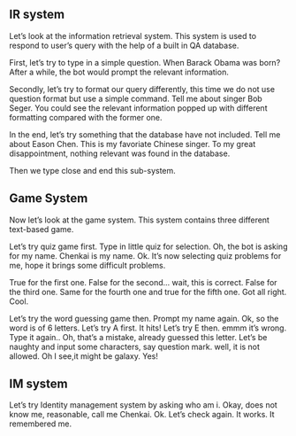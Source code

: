 ## IR system

Let’s look at the information retrieval system. This system is used to respond to user’s query with the help of a built in QA database.

First, let’s try to type in a simple question. When Barack Obama was born? After a while, the bot would prompt the relevant information. 

Secondly, let’s try to format our query differently, this time we do not use question format but use a simple command. Tell me about singer Bob Seger. You could see the relevant information popped up with different formatting compared with the former one.

In the end, let’s try something that the database have not included. Tell me about Eason Chen. This is my favoriate Chinese singer. To my great disappointment, nothing relevant was found in the database.

Then we type close and end this sub-system.

## Game System

Now let’s look at the game system. This system contains three different text-based game.

Let’s try quiz game first. Type in little quiz for selection. Oh, the bot is asking for my name. Chenkai is my name. Ok. It’s now selecting quiz problems for me, hope it brings some difficult problems.

True for the first one. False for the second... wait, this is correct. False for the third one. Same for the fourth one and true for the fifth one. Got all right. Cool.

Let’s try the word guessing game then. Prompt my name again. Ok, so the word is of 6 letters. Let’s try A first. It hits! Let’s try E then. emmm it’s wrong. Type it again.. Oh, that’s a mistake, already guessed this letter. Let’s be naughty and input some characters, say question mark. well, it is not allowed. Oh I see,it might be galaxy. Yes!



## IM system

Let’s try Identity management system by asking who am i. Okay, does not know me, reasonable, call me Chenkai. Ok. Let’s check again. It works. It remembered me.









